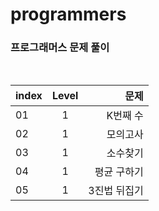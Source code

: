 # programmers

### 프로그래머스 문제 풀이

<br>

| index | Level |         문제 |
| ----- | :---: | -----------: |
| 01    |   1   |     K번째 수 |
| 02    |   1   |     모의고사 |
| 03    |   1   |     소수찾기 |
| 04    |   1   |  평균 구하기 |
| 05    |   1   | 3진법 뒤집기 |
